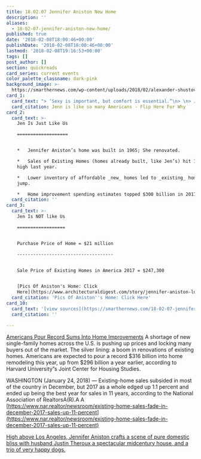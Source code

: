 ```yaml
---
title: 18.02.07 Jennifer Aniston New Home
description: ''
aliases:
  - 18-02-07-jennifer-aniston-new-home/
published: true
date: '2018-02-08T18:00:46+00:00'
publishDate: '2018-02-08T18:00:46+00:00'
lastmod: '2018-02-08T19:16:53+00:00'
tags: []
post_author: []
section: quickreads
card_series: current events
color_palette_classname: dark-pink
background_image: >-
  https://smarthernews.com/wp-content/uploads/2018/02/alexander-shustov-67-360x360.jpg
card_1:
  card_text: "> ‘Sexy is important, but comfort is essential.”\n> \n> Jennifer Aniston, Actress, speaking to Architectural Digest\n\nJenn is like so many Americans - Flip Here For Why"
  card_citation: Jenn is like so many Americans - Flip Here For Why
card_2:
  card_text: >-
    Jen Is Just Like Us

    ===================


    *   Jennifer Aniston’s home was built in 1965; She renovated.

    *   Sales of Existing Homes (homes already built, like Jen’s) hit 11-year
    high last year.

    *   Lower inventory of affordable _new_ homes led to _existing_ home sales
    jump.

    *   Home improvement spending estimates topped $300 billion in 2017.
  card_citation: ''
card_3:
  card_text: >-
    Jen Is NOT like Us

    ==================


    Purchase Price of Home = $21 million

    ------------------------------------


    Sale Price of Existing Homes in America 2017 = $247,300


    [Pics Of Aniston's Home: Click
    Here](https://www.architecturaldigest.com/story/jennifer-aniston-los-angeles-home)
  card_citation: 'Pics Of Aniston''s Home: Click Here'
card_10:
  card_text: '[view sources](https://smarthernews.com/18-02-07-jennifer-aniston-new-home/)'
  card_citation: ''

---
```

[Americans Pour Record Sums Into Home Improvements](https://www.wsj.com/articles/americans-pour-record-sums-into-home-improvements-1500975001) A shortage of new single-family homes across the U.S. is pushing up prices and locking many buyers out of the market. The silver lining: a boom in renovations of existing homes. Americans are expected to pour a record $316 billion into home remodeling this year, up from $296 billion a year earlier, according to Harvard University”s Joint Center for Housing Studies.

WASHINGTON (January 24, 2018) — Existing-home sales subsided in most of the country in December, but 2017 as a whole edged up 1.1 percent and ended up being the best year for sales in 11 years, according to the National Association of RealtorsA(R).A A [https://www.nar.realtor/newsroom/existing-home-sales-fade-in-december-2017-sales-up-11-percent](https://www.nar.realtor/newsroom/existing-home-sales-fade-in-december-2017-sales-up-11-percent)

[High above Los Angeles, Jennifer Aniston crafts a scene of pure domestic bliss with husband Justin Theroux a spectacular midcentury house, and a trio of very happy dogs.](https://www.architecturaldigest.com/story/jennifer-aniston-los-angeles-home)